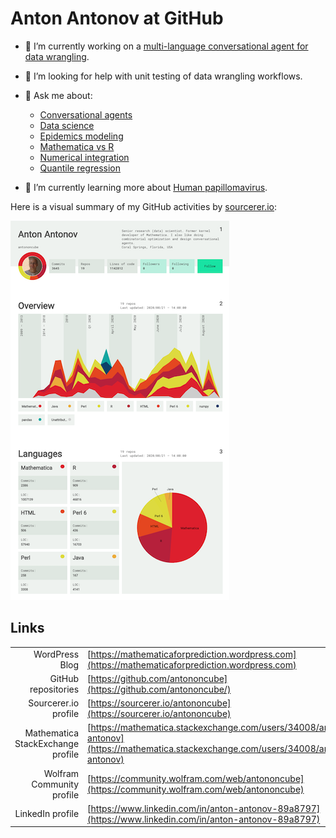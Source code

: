 # Anton Antonov at GitHub

- 🔭 I’m currently working on a [multi-language conversational agent for data wrangling](https://github.com/antononcube/Raku-DSL-English-DataQueryWorkflows).

- 🤔 I’m looking for help with unit testing of data wrangling workflows.

- 💬 Ask me about:
   - [Conversational agents](https://github.com/antononcube/ConversationalAgents)
   - [Data science](https://github.com/antononcube/HowToBeADataScientistImpostor-book)
   - [Epidemics modeling](https://github.com/antononcube/SystemModeling/tree/master/Projects/Coronavirus-propagation-dynamics)
   - [Mathematica vs R](https://github.com/antononcube/MathematicaVsR)
   - [Numerical integration](https://github.com/antononcube/NIntegrateTheMissingManual-book)
   - [Quantile regression](https://github.com/antononcube/QRMon-R)

- 🌱 I’m currently learning more about [Human papillomavirus](https://en.wikipedia.org/wiki/Human_papillomavirus_infection).

Here is a visual summary of my GitHub activities by [sourcerer.io](https://sourcerer.io):

[![sourcerer.io.antononcube](https://github.com/antononcube/antononcube/raw/master/Diagrams/antononcube-at-sourcerer-io-small.png)](https://sourcerer.io/antononcube)

## Links

|                  |                                                              |
| ---------------: | ------------------------------------------------------------ |
| WordPress Blog | [https://mathematicaforprediction.wordpress.com](https://mathematicaforprediction.wordpress.com) |
| GitHub repositories | [https://github.com/antononcube](https://github.com/antononcube/) |
| Sourcerer.io profile | [https://sourcerer.io/antononcube](https://sourcerer.io/antononcube) |
| Mathematica StackExchange profile | [https://mathematica.stackexchange.com/users/34008/anton-antonov](https://mathematica.stackexchange.com/users/34008/anton-antonov) |
| Wolfram Community profile | [https://community.wolfram.com/web/antononcube](https://community.wolfram.com/web/antononcube) |
| LinkedIn profile | [https://www.linkedin.com/in/anton-antonov-89a8797](https://www.linkedin.com/in/anton-antonov-89a8797) |


<!--
**antononcube/antononcube** is a ✨ _special_ ✨ repository because its `README.md` (this file) appears on your GitHub profile.

Here are some ideas to get you started:

- 🔭 I’m currently working on ...
- 🌱 I’m currently learning ...
- 👯 I’m looking to collaborate on ...
- 🤔 I’m looking for help with ...
- 💬 Ask me about ...
- 📫 How to reach me: ...
- 😄 Pronouns: ...
- ⚡ Fun fact: ...

<a href="https://sourcerer.io/antononcube"><img src="https://img.shields.io/badge/Mathematica-2386%20commits-orange.svg" alt=""></a>

-->
